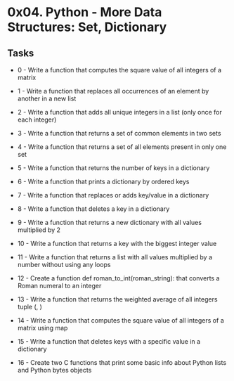 # 0x04. Python - More Data Structures: Set, Dictionary #

## Tasks ##

* 0 - Write a function that computes the square value of all integers of a matrix

* 1 - Write a function that replaces all occurrences of an element by another in a new list

* 2 - Write a function that adds all unique integers in a list (only once for each integer)

* 3 - Write a function that returns a set of common elements in two sets

* 4 - Write a function that returns a set of all elements present in only one set

* 5 - Write a function that returns the number of keys in a dictionary

* 6 - Write a function that prints a dictionary by ordered keys

* 7 - Write a function that replaces or adds key/value in a dictionary

* 8 - Write a function that deletes a key in a dictionary

* 9 - Write a function that returns a new dictionary with all values multiplied by 2

* 10 - Write a function that returns a key with the biggest integer value

* 11 - Write a function that returns a list with all values multiplied by a number without using any loops

* 12 - Create a function def roman_to_int(roman_string): that converts a Roman numeral to an integer

* 13 - Write a function that returns the weighted average of all integers tuple (<score>, <weight>)

* 14 - Write a function that computes the square value of all integers of a matrix using map

* 15 - Write a function that deletes keys with a specific value in a dictionary

* 16 - Create two C functions that print some basic info about Python lists and Python bytes objects
